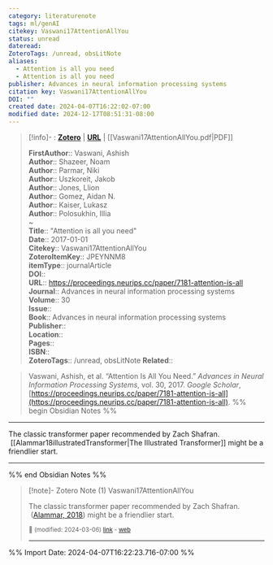 ```yaml
---
category: literaturenote
tags: ml/genAI
citekey: Vaswani17AttentionAllYou
status: unread
dateread: 
ZoteroTags: /unread, obsLitNote
aliases:
  - Attention is all you need
  - Attention is all you need
publisher: Advances in neural information processing systems
citation key: Vaswani17AttentionAllYou
DOI: ""
created date: 2024-04-07T16:22:02-07:00
modified date: 2024-12-17T08:51:31-08:00
---
```


> [!info]- : [**Zotero**](zotero://select/library/items/JPEYNNM8)   | [**URL**](https://proceedings.neurips.cc/paper/7181-attention-is-all) | [[Vaswani17AttentionAllYou.pdf|PDF]]
>
> 
> 
> **FirstAuthor**:: Vaswani, Ashish  
> **Author**:: Shazeer, Noam  
> **Author**:: Parmar, Niki  
> **Author**:: Uszkoreit, Jakob  
> **Author**:: Jones, Llion  
> **Author**:: Gomez, Aidan N.  
> **Author**:: Kaiser, Lukasz  
> **Author**:: Polosukhin, Illia  
~    
> **Title**:: "Attention is all you need"  
> **Date**:: 2017-01-01  
> **Citekey**:: Vaswani17AttentionAllYou  
> **ZoteroItemKey**:: JPEYNNM8  
> **itemType**:: journalArticle  
> **DOI**::   
> **URL**:: https://proceedings.neurips.cc/paper/7181-attention-is-all  
> **Journal**:: Advances in neural information processing systems  
> **Volume**:: 30  
> **Issue**::   
> **Book**:: Advances in neural information processing systems  
> **Publisher**::   
> **Location**::    
> **Pages**::   
> **ISBN**::   
> **ZoteroTags**:: /unread, obsLitNote
>**Related**:: 

> Vaswani, Ashish, et al. “Attention Is All You Need.” _Advances in Neural Information Processing Systems_, vol. 30, 2017. _Google Scholar_, [https://proceedings.neurips.cc/paper/7181-attention-is-all](https://proceedings.neurips.cc/paper/7181-attention-is-all).
%% begin Obsidian Notes %%
___
The classic transformer paper recommended by Zach Shafran.  [[Alammar18illustratedTransformer|The Illustrated Transformer]] might be a friendlier start.
___
%% end Obsidian Notes %%

> [!note]- Zotero Note (1)
> Vaswani17AttentionAllYou
> 
> The classic transformer paper recommended by Zach Shafran.  ([Alammar, 2018](zotero://select/library/items/C7DDP9NW)) might be a friendlier start.
> 
> <small>📝️ (modified: 2024-03-06) [link](zotero://select/library/items/3A7TURQN) - [web](http://zotero.org/users/60638/items/3A7TURQN)</small>
>  
> ---




%% Import Date: 2024-04-07T16:22:23.716-07:00 %%
